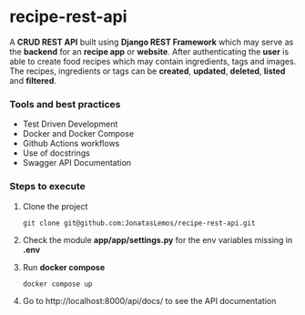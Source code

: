 # recipe-rest-api

A **CRUD REST API**  built using **Django REST Framework** which may serve as the **backend** for an **recipe app** or **website**. After authenticating the **user** is able to create food recipes which may contain ingredients, tags and images. The recipes, ingredients or tags can be **created**, **updated**, **deleted**, **listed** and **filtered**. 

###  Tools and best practices
* Test Driven Development
* Docker and Docker Compose
* Github Actions workflows
* Use of docstrings
* Swagger API Documentation

### Steps to execute
    
1. Clone the project

    ``git clone git@github.com:JonatasLemos/recipe-rest-api.git``

2. Check the module **app/app/settings.py** for the env variables missing in **.env**

3. Run **docker compose**

    ``docker compose up``

4. Go to http://localhost:8000/api/docs/ to see the API documentation
